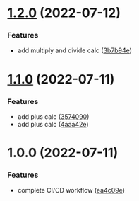 # [1.2.0](https://github.com/FreyaDiao/test/compare/v1.1.0...v1.2.0) (2022-07-12)


### Features

* add multiply and divide calc ([3b7b94e](https://github.com/FreyaDiao/test/commit/3b7b94ed7d976eb39cdc63dd09070e86220af0f1))

# [1.1.0](https://github.com/FreyaDiao/test/compare/v1.0.0...v1.1.0) (2022-07-11)


### Features

* add plus calc ([3574090](https://github.com/FreyaDiao/test/commit/357409077f9d7632a0911f07e46fa70fea712a0a))
* add plus calc ([4aaa42e](https://github.com/FreyaDiao/test/commit/4aaa42e8a7e1765a122d3d3427dd08d78b99b970))

# 1.0.0 (2022-07-11)


### Features

* complete CI/CD workflow ([ea4c09e](https://github.com/FreyaDiao/test/commit/ea4c09ebd84790246b3a9fdb03b6526c7f734486))
